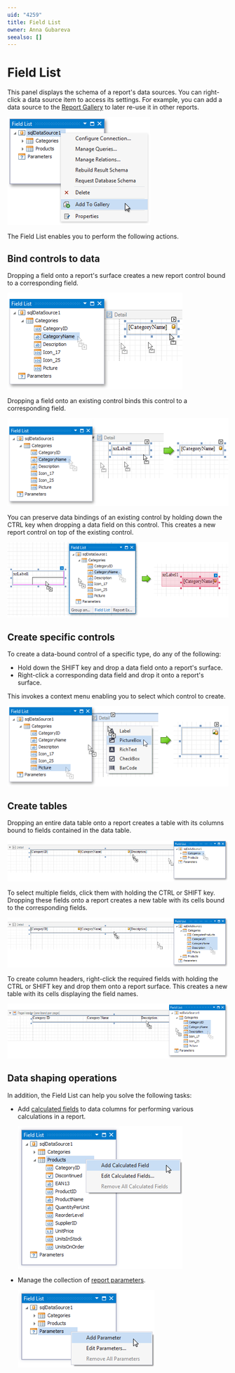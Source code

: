```yaml
---
uid: "4259"
title: Field List
owner: Anna Gubareva
seealso: []
---
```

# Field List

This panel displays the schema of a report's data sources. You can right-click a data source item to access its settings. For example, you can add a data source to the [Report Gallery](report-gallery.md) to later re-use it in other reports.

![design-time-field-list-data-source-add-to-gallery](../../../../../images/eurd-win-field-list-data-source-add-to-gallery.png)

The Field List enables you to perform the following actions.

## Bind controls to data

Dropping a field onto a report's surface creates a new report control bound to a corresponding field.

![eurd-win-field-list-drop-fields](../../../../..//images/eurd-win-field-list-drop-fields.png)

Dropping a field onto an existing control binds this control to a corresponding field.

![eurd-win-field-list-drop-field-to-control](../../../../../images/eurd-win-field-list-drop-field-to-control.png)

You can preserve data bindings of an existing control by holding down the CTRL key when dropping a data field on this control. This creates a new report control on top of the existing control.

![eurd-win-field-list-avoid-data-binding](../../../../../images/eurd-win-field-list-avoid-data-binding.png)

## Create specific controls

To create a data-bound control of a specific type, do any of the following:

* Hold down the SHIFT key and drop a data field onto a report's surface.
* Right-click a corresponding data field and drop it onto a report's surface.

This invokes a context menu enabling you to select which control to create.

![eurd-win-fieldlist-create-specific-contols](../../../../../images/eurd-win-fieldlist-create-specific-contols.png)

## Create tables

Dropping an entire data table onto a report creates a table with its columns bound to fields contained in the data table.

![eurd-win-field-list-drop-table](../../../../../images/eurd-win-field-list-drop-table.png)

To select multiple fields, click them with holding the CTRL or SHIFT key. Dropping these fields onto a report creates a new table with its cells bound to the corresponding fields.

![design-time-field-list-drop-multiple-fields](../../../../../images/eurd-win-list-drop-multiple-fields.png)

To create column headers, right-click the required fields with holding the CTRL or SHIFT key and drop them onto a report surface. This creates a new table with its cells displaying the field names.

![eurd-win-field-list-multi-select-bound-table-cells](../../../../../images/eurd-win-field-list-multi-select-bound-table-cells.png)

## Data shaping operations

In addition, the Field List can help you solve the following tasks:

* Add [calculated fields](../../shape-report-data/use-calculated-fields/calculated-fields-overview.md) to data columns for performing various calculations in a report.
	
	![design-time-field-list-add-calculated-field](../../../../../images/eurd-win-field-list-add-calculated-field.png)
* Manage the collection of [report parameters](../../shape-report-data/use-report-parameters.md).
	
	![design-time-field-list-add-report-parameter](../../../../../images/eurd-winield-list-add-report-parameter.png)